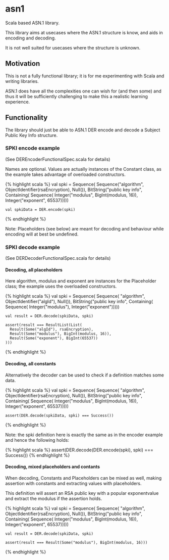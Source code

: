 # asn1
Scala based ASN.1 library.

This library aims at usecases where the ASN.1 structure is know, and aids in encoding and decoding.

It is not well suited for usecases where the structure is unknown.

## Motivation

This is not a fully functional library; it is for me experimenting with Scala and writing libraries.

ASN.1 does have all the complexities one can wish for (and then some) and thus it will be sufficiently challenging to make this
a realistic learning experience.

## Functionality

The library should just be able to ASN.1 DER encode and decode a Subject Public Key Info structure.

### SPKI encode example
(See DEREncoderFunctionalSpec.scala for details)

Names are optional. Values are actually instances of the Constant class, as the example takes advantage of overloaded constructors.

{% highlight scala %}
    val spki =
      Sequence(
        Sequence("algorithm",
          ObjectIdentifier(rsaEncryption),
          Null()),
        BitString("public key info",
          Containing(
            Sequence(
              Integer("modulus", BigInt(modulus, 16)),
              Integer("exponent", 65537)))))

    val spkiData = DER.encode(spki)
{% endhighlight %}

Note: Placeholders (see below) are meant for decoding and behaviour while encoding will at best be undefined.

### SPKI decode example
(See DERDecoderFunctionalSpec.scala for details)

#### Decoding, all placeholders

Here algorithm, modulus and exponent are instances for the Placeholder class; the example uses the overloaded constructors.

{% highlight scala %}
    val spki =
      Sequence(
        Sequence( "algorithm",
          ObjectIdentifier("algId"),
          Null()),
        BitString("public key info",
          Containing(
            Sequence(
              Integer("modulus"),
              Integer("exponent")))))

    val result = DER.decode(spkiData, spki)

    assert(result === ResultList(List(
      Result(Some("algId"), rsaEncryption),
      Result(Some("modulus"), BigInt(modulus, 16)),
      Result(Some("exponent"), BigInt(65537))
    )))
{% endhighlight %}

#### Decoding, all constants

Alternatively the decoder can be used to check if a definition matches some data.

{% highlight scala %}
    val spki =
      Sequence(
        Sequence( "algorithm",
          ObjectIdentifier(rsaEncryption),
          Null()),
        BitString("public key info",
          Containing(
            Sequence(
              Integer("modulus", BigInt(modulus, 16)),
              Integer("exponent", 65537)))))

    assert(DER.decode(spkiData, spki) === Success())
{% endhighlight %}

Note: the spki definition here is exactly the same as in the encoder example and hence the following holds:

{% highlight scala %}
    assert(DER.decode(DER.encode(spki), spki) === Success())
{% endhighlight %}

#### Decoding, mixed placeholders and contants

When decoding, Constants and Placeholders can be mixed as well, making assertion with constants and extracting values with placeholders. 

This definition will assert an RSA public key with a popular exponentvalue and extract the modulus if the assertion holds.

{% highlight scala %}
    val spki =
      Sequence(
        Sequence( "algorithm",
          ObjectIdentifier(rsaEncryption),
          Null()),
        BitString("public key info",
          Containing(
            Sequence(
              Integer("modulus", BigInt(modulus, 16)),
              Integer("exponent", 65537)))))

    val result = DER.decode(spkiData, spki)

    assert(result === Result(Some("modulus"), BigInt(modulus, 16)))
{% endhighlight %}

